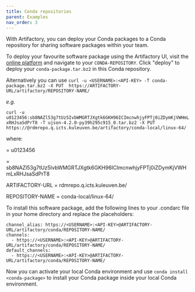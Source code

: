 ```yaml
---
title: Conda repositories
parent: Examples
nav_order: 3
---
```


With Artifactory, you can deploy your Conda packages to a Conda repository for sharing software packages within your team.

To deploy your favourite software package using the Artifactory UI, visit the [online platform](https://rdmrepo.icts.kuleuven.be/ui/login/) and navigate to your `CONDA-REPOSITORY`.
Click "deploy" to deploy your `conda-package.tar.bz2` in this Conda repository.

Alternatively you can use `curl -u <USERNAME>:<API-KEY> -T conda-package.tar.bz2 -X PUT  https://ARTIFACTORY-URL/artifactory/REPOSITORY-NAME/` 

*e.g.*

`curl -u u0123456:sb8NAZl53g7tUz5IvbWMGRTJXgtk6GKH96ICImcnwhjyFPTj0iZDymKjVWHmLxRHJsaSdPrT8 -T ujson-4.2.0-py39h295c915_0.tar.bz2 -X PUT https://@rdmrepo.q.icts.kuleuven.be/artifactory/conda-local/linux-64/`

where:

<USERNAME> = u0123456

<API-KEY> = sb8NAZl53g7tUz5IvbWMGRTJXgtk6GKH96ICImcnwhjyFPTj0iZDymKjVWHmLxRHJsaSdPrT8

ARTIFACTORY-URL = rdmrepo.q.icts.kuleuven.be/

REPOSITORY-NAME = conda-local/linux-64/


To install this software package, add the following lines to your .condarc file in your home directory and replace the placeholders:

```
channel_alias: https://<USERNAME>:<API-KEY>@ARTIFACTORY-URL/artifactory/conda/REPOSITORY-NAME/
channels:
  - https://<USERNAME>:<API-KEY>@ARTIFACTORY-URL/artifactory/conda/REPOSITORY-NAME/
default_channels:
  - https://<USERNAME>:<API-KEY>@ARTIFACTORY-URL/artifactory/conda/REPOSITORY-NAME/
```
Now you can activate your local Conda environment and use `conda install <conda-package>` to install your Conda package inside your local Conda environment.
  
  
